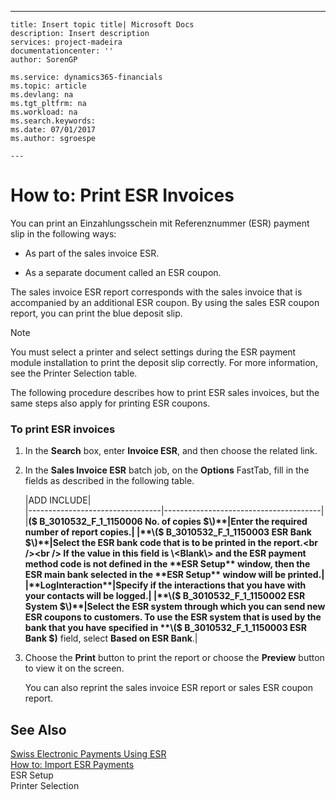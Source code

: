 ---
    title: Insert topic title| Microsoft Docs
    description: Insert description
    services: project-madeira
    documentationcenter: ''
    author: SorenGP

    ms.service: dynamics365-financials
    ms.topic: article
    ms.devlang: na
    ms.tgt_pltfrm: na
    ms.workload: na
    ms.search.keywords:
    ms.date: 07/01/2017
    ms.author: sgroespe

    ---
# How to: Print ESR Invoices
You can print an Einzahlungsschein mit Referenznummer \(ESR\) payment slip in the following ways:  
  
-   As part of the sales invoice ESR.  
  
-   As a separate document called an ESR coupon.  
  
 The sales invoice ESR report corresponds with the sales invoice that is accompanied by an additional ESR coupon. By using the sales ESR coupon report, you can print the blue deposit slip.  
  
> [!NOTE]  
>  You must select a printer and select settings during the ESR payment module installation to print the deposit slip correctly. For more information, see the Printer Selection table.  
  
 The following procedure describes how to print ESR sales invoices, but the same steps also apply for printing ESR coupons.  
  
### To print ESR invoices  
  
1.  In the **Search** box, enter **Invoice ESR**, and then choose the related link.  
  
2.  In the **Sales Invoice ESR** batch job, on the **Options** FastTab, fill in the fields as described in the following table.  
  
    |ADD INCLUDE<!--[!INCLUDE[bp_tablefield](../../includes/bp_tabledescription_md.md)]-->|  
    |---------------------------------|---------------------------------------|  
    |**\($ B\_3010532\_F\_1\_1150006 No. of copies $\)**|Enter the required number of report copies.|  
    |**\($ B\_3010532\_F\_1\_1150003 ESR Bank $\)**|Select the ESR bank code that is to be printed in the report.<br /><br /> If the value in this field is \<Blank\> and the ESR payment method code is not defined in the **ESR Setup** window, then the ESR main bank selected in the **ESR Setup** window will be printed.|  
    |**LogInteraction**|Specify if the interactions that you have with your contacts will be logged.|  
    |**\($ B\_3010532\_F\_1\_1150002 ESR System $\)**|Select the ESR system through which you can send new ESR coupons to customers. To use the ESR system that is used by the bank that you have specified in **\($ B\_3010532\_F\_1\_1150003 ESR Bank $\)** field, select **Based on ESR Bank**.|  
  
3.  Choose the **Print** button to print the report or choose the **Preview** button to view it on the screen.  
  
     You can also reprint the sales invoice ESR report or sales ESR coupon report.  
  
## See Also  
 [Swiss Electronic Payments Using ESR](../FullExperience/swiss-electronic-payments-using-esr.md)   
 [How to: Import ESR Payments](../FullExperience/how-to-import-esr-payments.md)   
 ESR Setup   
 Printer Selection